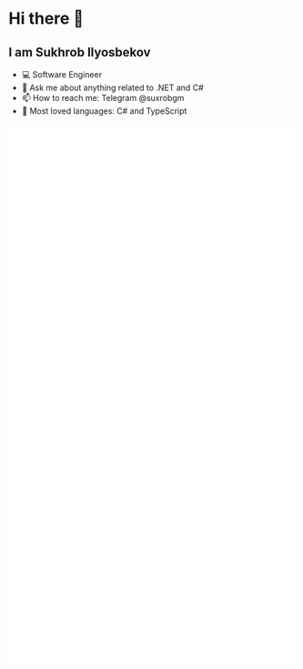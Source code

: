# Hi there 👋

<!--
**suxrobGM/suxrobgm** is a ✨ _special_ ✨ repository because its `README.md` (this file) appears on your GitHub profile.

Here are some ideas to get you started:

- 🔭 I’m currently working on ...
- 🌱 I’m currently learning ...
- 👯 I’m looking to collaborate on ...
- 🤔 I’m looking for help with ...
- 💬 Ask me about anything related with .NET and C#
- 📫 How to reach me: Telegram @suxrobgm
- 😄 Pronouns: ...
- ⚡ Fun fact: ...
-->

## I am Sukhrob Ilyosbekov
- 💻 Software Engineer
- 💬 Ask me about anything related to .NET and C#
- 📫 How to reach me: Telegram @suxrobgm
- 🤖 Most loved languages: C# and TypeScript

![Metrics](https://github.com/suxrobGM/suxrobGM/blob/main/github-metrics.svg)
